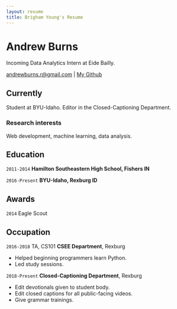 ```yaml
---
layout: resume
title: Brigham Young's Resume
---
```

# Andrew Burns
Incoming Data Analytics Intern at Eide Bailly.

<div id="webaddress">
<a href="andrewburns.r@gmail.com">andrewburns.r@gmail.com</a>
| <a href="http://www.github.com/oepra22">My Github</a>
</div>


## Currently
Student at BYU-Idaho. Editor in the Closed-Captioning Department.

### Research interests

Web development, machine learning, data analysis.


## Education

`2011-2014`
__Hamilton Southeastern High School, Fishers IN__

`2016-Present`
__BYU-Idaho, Rexburg ID__


## Awards

`2014`
Eagle Scout

## Occupation

`2016-2018`
TA, CS101 __CSEE Department__, Rexburg
- Helped beginning programmers learn Python.
- Led study sessions.

`2018-Present`
__Closed-Captioning Department__, Rexburg
- Edit devotionals given to student body.
- Edit closed captions for all public-facing videos.
- Give grammar trainings.


<!-- ### Footer

Last updated: March 2021 -->




